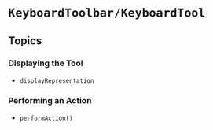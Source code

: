 # ``KeyboardToolbar/KeyboardTool``

## Topics

### Displaying the Tool

- ``displayRepresentation``

### Performing an Action

- ``performAction()``
